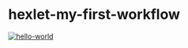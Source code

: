 # hexlet-my-first-workflow

[![hello-world](https://github.com/pavelgrebenkov/hexlet-my-first-workflow/actions/workflows/say_hello.yml/badge.svg)](https://github.com/pavelgrebenkov/hexlet-my-first-workflow/actions/workflows/say_hello.yml)
